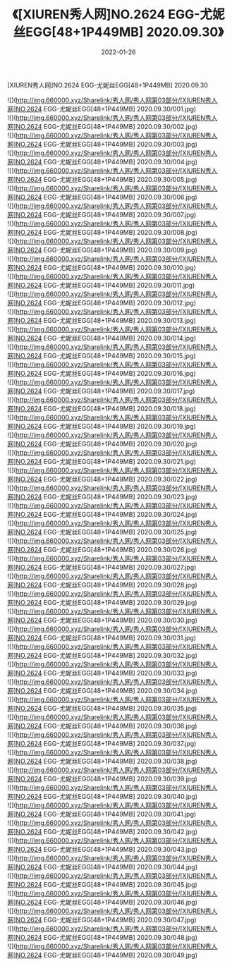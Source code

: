 ﻿---
layout: post
title:  《[XIUREN秀人网]NO.2624 EGG-尤妮丝EGG[48+1P449MB] 2020.09.30》
date:   2022-01-26
img: http://img.660000.xyz/Sharelink/秀人网/秀人网第03部分/[XIUREN秀人网]NO.2624 EGG-尤妮丝EGG[48+1P449MB] 2020.09.30/000.jpg
categories: [美女, 清纯, 唯美]
---

[XIUREN秀人网]NO.2624 EGG-尤妮丝EGG[48+1P449MB] 2020.09.30

 ![](http://img.660000.xyz/Sharelink/秀人网/秀人网第03部分/[XIUREN秀人网]NO.2624 EGG-尤妮丝EGG[48+1P449MB] 2020.09.30/001.jpg) <br>![](http://img.660000.xyz/Sharelink/秀人网/秀人网第03部分/[XIUREN秀人网]NO.2624 EGG-尤妮丝EGG[48+1P449MB] 2020.09.30/002.jpg) <br>![](http://img.660000.xyz/Sharelink/秀人网/秀人网第03部分/[XIUREN秀人网]NO.2624 EGG-尤妮丝EGG[48+1P449MB] 2020.09.30/003.jpg) <br>![](http://img.660000.xyz/Sharelink/秀人网/秀人网第03部分/[XIUREN秀人网]NO.2624 EGG-尤妮丝EGG[48+1P449MB] 2020.09.30/004.jpg) <br>![](http://img.660000.xyz/Sharelink/秀人网/秀人网第03部分/[XIUREN秀人网]NO.2624 EGG-尤妮丝EGG[48+1P449MB] 2020.09.30/005.jpg) <br>![](http://img.660000.xyz/Sharelink/秀人网/秀人网第03部分/[XIUREN秀人网]NO.2624 EGG-尤妮丝EGG[48+1P449MB] 2020.09.30/006.jpg) <br>![](http://img.660000.xyz/Sharelink/秀人网/秀人网第03部分/[XIUREN秀人网]NO.2624 EGG-尤妮丝EGG[48+1P449MB] 2020.09.30/007.jpg) <br>![](http://img.660000.xyz/Sharelink/秀人网/秀人网第03部分/[XIUREN秀人网]NO.2624 EGG-尤妮丝EGG[48+1P449MB] 2020.09.30/008.jpg) <br>![](http://img.660000.xyz/Sharelink/秀人网/秀人网第03部分/[XIUREN秀人网]NO.2624 EGG-尤妮丝EGG[48+1P449MB] 2020.09.30/009.jpg) <br>![](http://img.660000.xyz/Sharelink/秀人网/秀人网第03部分/[XIUREN秀人网]NO.2624 EGG-尤妮丝EGG[48+1P449MB] 2020.09.30/010.jpg) <br>![](http://img.660000.xyz/Sharelink/秀人网/秀人网第03部分/[XIUREN秀人网]NO.2624 EGG-尤妮丝EGG[48+1P449MB] 2020.09.30/011.jpg) <br>![](http://img.660000.xyz/Sharelink/秀人网/秀人网第03部分/[XIUREN秀人网]NO.2624 EGG-尤妮丝EGG[48+1P449MB] 2020.09.30/012.jpg) <br>![](http://img.660000.xyz/Sharelink/秀人网/秀人网第03部分/[XIUREN秀人网]NO.2624 EGG-尤妮丝EGG[48+1P449MB] 2020.09.30/013.jpg) <br>![](http://img.660000.xyz/Sharelink/秀人网/秀人网第03部分/[XIUREN秀人网]NO.2624 EGG-尤妮丝EGG[48+1P449MB] 2020.09.30/014.jpg) <br>![](http://img.660000.xyz/Sharelink/秀人网/秀人网第03部分/[XIUREN秀人网]NO.2624 EGG-尤妮丝EGG[48+1P449MB] 2020.09.30/015.jpg) <br>![](http://img.660000.xyz/Sharelink/秀人网/秀人网第03部分/[XIUREN秀人网]NO.2624 EGG-尤妮丝EGG[48+1P449MB] 2020.09.30/016.jpg) <br>![](http://img.660000.xyz/Sharelink/秀人网/秀人网第03部分/[XIUREN秀人网]NO.2624 EGG-尤妮丝EGG[48+1P449MB] 2020.09.30/017.jpg) <br>![](http://img.660000.xyz/Sharelink/秀人网/秀人网第03部分/[XIUREN秀人网]NO.2624 EGG-尤妮丝EGG[48+1P449MB] 2020.09.30/018.jpg) <br>![](http://img.660000.xyz/Sharelink/秀人网/秀人网第03部分/[XIUREN秀人网]NO.2624 EGG-尤妮丝EGG[48+1P449MB] 2020.09.30/019.jpg) <br>![](http://img.660000.xyz/Sharelink/秀人网/秀人网第03部分/[XIUREN秀人网]NO.2624 EGG-尤妮丝EGG[48+1P449MB] 2020.09.30/020.jpg) <br>![](http://img.660000.xyz/Sharelink/秀人网/秀人网第03部分/[XIUREN秀人网]NO.2624 EGG-尤妮丝EGG[48+1P449MB] 2020.09.30/021.jpg) <br>![](http://img.660000.xyz/Sharelink/秀人网/秀人网第03部分/[XIUREN秀人网]NO.2624 EGG-尤妮丝EGG[48+1P449MB] 2020.09.30/022.jpg) <br>![](http://img.660000.xyz/Sharelink/秀人网/秀人网第03部分/[XIUREN秀人网]NO.2624 EGG-尤妮丝EGG[48+1P449MB] 2020.09.30/023.jpg) <br>![](http://img.660000.xyz/Sharelink/秀人网/秀人网第03部分/[XIUREN秀人网]NO.2624 EGG-尤妮丝EGG[48+1P449MB] 2020.09.30/024.jpg) <br>![](http://img.660000.xyz/Sharelink/秀人网/秀人网第03部分/[XIUREN秀人网]NO.2624 EGG-尤妮丝EGG[48+1P449MB] 2020.09.30/025.jpg) <br>![](http://img.660000.xyz/Sharelink/秀人网/秀人网第03部分/[XIUREN秀人网]NO.2624 EGG-尤妮丝EGG[48+1P449MB] 2020.09.30/026.jpg) <br>![](http://img.660000.xyz/Sharelink/秀人网/秀人网第03部分/[XIUREN秀人网]NO.2624 EGG-尤妮丝EGG[48+1P449MB] 2020.09.30/027.jpg) <br>![](http://img.660000.xyz/Sharelink/秀人网/秀人网第03部分/[XIUREN秀人网]NO.2624 EGG-尤妮丝EGG[48+1P449MB] 2020.09.30/028.jpg) <br>![](http://img.660000.xyz/Sharelink/秀人网/秀人网第03部分/[XIUREN秀人网]NO.2624 EGG-尤妮丝EGG[48+1P449MB] 2020.09.30/029.jpg) <br>![](http://img.660000.xyz/Sharelink/秀人网/秀人网第03部分/[XIUREN秀人网]NO.2624 EGG-尤妮丝EGG[48+1P449MB] 2020.09.30/030.jpg) <br>![](http://img.660000.xyz/Sharelink/秀人网/秀人网第03部分/[XIUREN秀人网]NO.2624 EGG-尤妮丝EGG[48+1P449MB] 2020.09.30/031.jpg) <br>![](http://img.660000.xyz/Sharelink/秀人网/秀人网第03部分/[XIUREN秀人网]NO.2624 EGG-尤妮丝EGG[48+1P449MB] 2020.09.30/032.jpg) <br>![](http://img.660000.xyz/Sharelink/秀人网/秀人网第03部分/[XIUREN秀人网]NO.2624 EGG-尤妮丝EGG[48+1P449MB] 2020.09.30/033.jpg) <br>![](http://img.660000.xyz/Sharelink/秀人网/秀人网第03部分/[XIUREN秀人网]NO.2624 EGG-尤妮丝EGG[48+1P449MB] 2020.09.30/034.jpg) <br>![](http://img.660000.xyz/Sharelink/秀人网/秀人网第03部分/[XIUREN秀人网]NO.2624 EGG-尤妮丝EGG[48+1P449MB] 2020.09.30/035.jpg) <br>![](http://img.660000.xyz/Sharelink/秀人网/秀人网第03部分/[XIUREN秀人网]NO.2624 EGG-尤妮丝EGG[48+1P449MB] 2020.09.30/036.jpg) <br>![](http://img.660000.xyz/Sharelink/秀人网/秀人网第03部分/[XIUREN秀人网]NO.2624 EGG-尤妮丝EGG[48+1P449MB] 2020.09.30/037.jpg) <br>![](http://img.660000.xyz/Sharelink/秀人网/秀人网第03部分/[XIUREN秀人网]NO.2624 EGG-尤妮丝EGG[48+1P449MB] 2020.09.30/038.jpg) <br>![](http://img.660000.xyz/Sharelink/秀人网/秀人网第03部分/[XIUREN秀人网]NO.2624 EGG-尤妮丝EGG[48+1P449MB] 2020.09.30/039.jpg) <br>![](http://img.660000.xyz/Sharelink/秀人网/秀人网第03部分/[XIUREN秀人网]NO.2624 EGG-尤妮丝EGG[48+1P449MB] 2020.09.30/040.jpg) <br>![](http://img.660000.xyz/Sharelink/秀人网/秀人网第03部分/[XIUREN秀人网]NO.2624 EGG-尤妮丝EGG[48+1P449MB] 2020.09.30/041.jpg) <br>![](http://img.660000.xyz/Sharelink/秀人网/秀人网第03部分/[XIUREN秀人网]NO.2624 EGG-尤妮丝EGG[48+1P449MB] 2020.09.30/042.jpg) <br>![](http://img.660000.xyz/Sharelink/秀人网/秀人网第03部分/[XIUREN秀人网]NO.2624 EGG-尤妮丝EGG[48+1P449MB] 2020.09.30/043.jpg) <br>![](http://img.660000.xyz/Sharelink/秀人网/秀人网第03部分/[XIUREN秀人网]NO.2624 EGG-尤妮丝EGG[48+1P449MB] 2020.09.30/044.jpg) <br>![](http://img.660000.xyz/Sharelink/秀人网/秀人网第03部分/[XIUREN秀人网]NO.2624 EGG-尤妮丝EGG[48+1P449MB] 2020.09.30/045.jpg) <br>![](http://img.660000.xyz/Sharelink/秀人网/秀人网第03部分/[XIUREN秀人网]NO.2624 EGG-尤妮丝EGG[48+1P449MB] 2020.09.30/046.jpg) <br>![](http://img.660000.xyz/Sharelink/秀人网/秀人网第03部分/[XIUREN秀人网]NO.2624 EGG-尤妮丝EGG[48+1P449MB] 2020.09.30/047.jpg) <br>![](http://img.660000.xyz/Sharelink/秀人网/秀人网第03部分/[XIUREN秀人网]NO.2624 EGG-尤妮丝EGG[48+1P449MB] 2020.09.30/048.jpg) <br>![](http://img.660000.xyz/Sharelink/秀人网/秀人网第03部分/[XIUREN秀人网]NO.2624 EGG-尤妮丝EGG[48+1P449MB] 2020.09.30/049.jpg) <br>